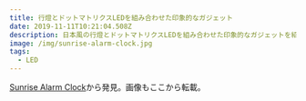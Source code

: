 ```yaml
---
title: 行燈とドットマトリクスLEDを組み合わせた印象的なガジェット
date: 2019-11-11T10:21:04.508Z
description: 日本風の行燈とドットマトリクスLEDを組み合わせた印象的なガジェットを紹介します。
image: /img/sunrise-alarm-clock.jpg
tags:
  - LED
---
```

[Sunrise Alarm Clock](https://hackaday.io/project/168165-sunrise-alarm-clock)から発見。画像もここから転載。
